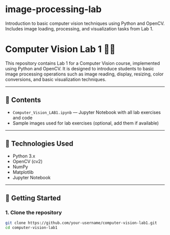 # image-processing-lab
Introduction to basic computer vision techniques using Python and OpenCV. Includes image loading, processing, and visualization tasks from Lab 1.
# Computer Vision Lab 1 🧠📸

This repository contains Lab 1 for a Computer Vision course, implemented using Python and OpenCV. It is designed to introduce students to basic image processing operations such as image reading, display, resizing, color conversions, and basic visualization techniques.

---

## 📂 Contents

- `Computer_Vision_LAB1.ipynb` — Jupyter Notebook with all lab exercises and code
- Sample images used for lab exercises (optional, add them if available)

---

## 🧰 Technologies Used

- Python 3.x
- OpenCV (cv2)
- NumPy
- Matplotlib
- Jupyter Notebook

---

## 🚀 Getting Started

### 1. Clone the repository

```bash
git clone https://github.com/your-username/computer-vision-lab1.git
cd computer-vision-lab1
